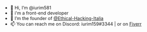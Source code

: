- 👋 Hi, I’m @iurim581
- 👀 i'm a front-end developer
- 💞️ I’m the founder of <a href="https://github.com/Ethical-Hacking-Italia/">@Ethical-Hacking-Italia</a>
- 📫 You can reach me on Discord: iurim159#3344 | or on <a href="www.fiverr.com/share/W75wXd">Fiverr</a>

